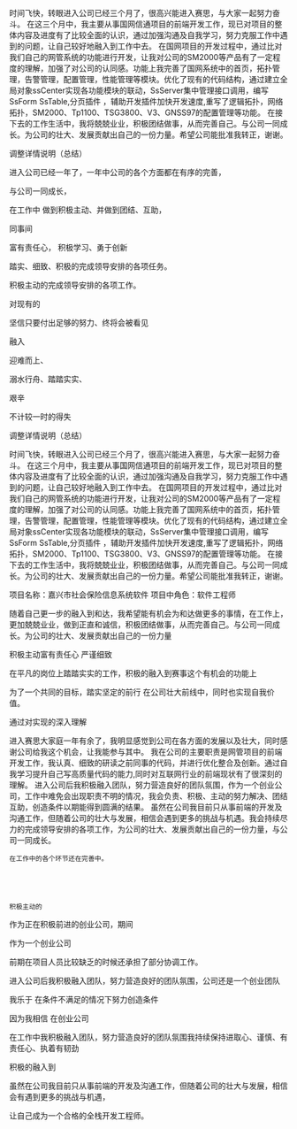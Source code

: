 时间飞快，转眼进入公司已经三个月了，很高兴能进入赛思，与大家一起努力奋斗。
      在这三个月中，我主要从事国网信通项目的前端开发工作，现已对项目的整体内容及进度有了比较全面的认识，通过加强沟通及自我学习，努力克服工作中遇到的问题，让自己较好地融入到工作中去。
      在国网项目的开发过程中，通过比对我们自己的网管系统的功能进行开发，让我对公司的SM2000等产品有了一定程度的理解，加强了对公司的认同感。功能上我完善了国网系统中的首页，拓扑管理，告警管理，配置管理，性能管理等模块。优化了现有的代码结构，通过建立全局对象ssCenter实现各功能模块的联动，SsServer集中管理接口调用，编写SsForm SsTable,分页插件 ，辅助开发插件加快开发速度,重写了逻辑拓扑，网络拓扑，SM2000、Tp1100、TSG3800、V3、GNSS97的配置管理等功能。
       在接下去的工作生活中，我将兢兢业业，积极团结做事，从而完善自己。与公司一同成长。为公司的壮大、发展贡献出自己的一份力量。希望公司能批准我转正，谢谢。



调整详情说明（总结）

进入公司已经一年了，一年中公司的各个方面都在有序的完善，

与公司一同成长，

在工作中 做到积极主动、并做到团结、互助，

同事间 

富有责任心， 积极学习、勇于创新

踏实、细致、积极的完成领导安排的各项任务。


积极主动的完成领导安排的各项工作。


对现有的

坚信只要付出足够的努力、终将会被看见


融入

迎难而上、

溺水行舟、踏踏实实、

艰辛


不计较一时的得失



调整详情说明（总结）



时间飞快，转眼进入公司已经三个月了，很高兴能进入赛思，与大家一起努力奋斗。
      在这三个月中，我主要从事国网信通项目的前端开发工作，现已对项目的整体内容及进度有了比较全面的认识，通过加强沟通及自我学习，努力克服工作中遇到的问题，让自己较好地融入到工作中去。
      在国网项目的开发过程中，通过比对我们自己的网管系统的功能进行开发，让我对公司的SM2000等产品有了一定程度的理解，加强了对公司的认同感。功能上我完善了国网系统中的首页，拓扑管理，告警管理，配置管理，性能管理等模块。优化了现有的代码结构，通过建立全局对象ssCenter实现各功能模块的联动，SsServer集中管理接口调用，编写SsForm SsTable,分页插件 ，辅助开发插件加快开发速度,重写了逻辑拓扑，网络拓扑，SM2000、Tp1100、TSG3800、V3、GNSS97的配置管理等功能。
       在接下去的工作生活中，我将兢兢业业，积极团结做事，从而完善自己。与公司一同成长。为公司的壮大、发展贡献出自己的一份力量。希望公司能批准我转正，谢谢。



项目名称：嘉兴市社会保险信息系统软件 
项目中角色：软件工程师




随着自己更一步的融入到和达，我希望能有机会为和达做更多的事情，在工作上，更加兢兢业业，做到正直和诚信，积极团结做事，从而完善自己。与公司一同成长。为公司的壮大、发展贡献出自己的一份力量



积极主动富有责任心
严谨细致


在平凡的岗位上踏踏实实的工作，积极的融入到赛事这个有机会的功能上



为了一个共同的目标，踏实坚定的前行
在公司壮大前线中，同时也实现自我价值。


通过对实现的深入理解



进入赛思大家庭一年有余了，我明显感觉到公司在各方面的发展以及壮大，同时感谢公司给我这个机会，让我能参与其中。
我在公司的主要职责是网管项目的前端开发工作，我认真、细致的研读之前同事的代码，并进行优化整合及创新。通过自我学习提升自己写高质量代码的能力,同时对互联网行业的前端现状有了很深刻的理解。
进入公司后我积极融入团队，努力营造良好的团队氛围，作为一个创业公司，工作中难免会出现职责不明的情况，我会负责、积极、主动的努力解决、团结互助，创造条件以期能得到圆满的结果。
虽然在公司我目前只从事前端的开发及沟通工作，但随着公司的壮大与发展，相信会遇到更多的挑战与机遇。我会持续尽力的完成领导安排的各项工作，为公司的壮大、发展贡献出自己的一份力量，与公司一同成长。

    
    
    
    
    在工作中的各个环节还在完善中。



   

    积极主动的

作为正在积极前进的创业公司，期间



作为一个创业公司

前期在项目人员比较缺乏的时候还承担了部分协调工作。

进入公司后我积极融入团队，努力营造良好的团队氛围，公司还是一个创业团队



我乐于
在条件不满足的情况下努力创造条件

因为我相信 在创业公司


在工作中我积极融入团队，努力营造良好的团队氛围我持续保持进取心、谨慎、有责任心、执着有韧劲


积极的融入到



虽然在公司我目前只从事前端的开发及沟通工作，但随着公司的壮大与发展，相信会有遇到更多的挑战与机遇，

让自己成为一个合格的全栈开发工程师。